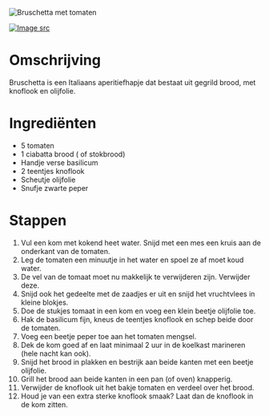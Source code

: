 ![Bruschetta met tomaten](https://raw.githubusercontent.com/bartzaalberg/recipes/master/recipes/bruschetta_with_tomato/image.jpg)

[![Image src](https://raw.githubusercontent.com/bartzaalberg/recipes/master/data/icons/camera-icon.png#image-src)](
    https://flic.kr/p/9HtP3v
)

# Omschrijving

Bruschetta is een Italiaans aperitiefhapje dat bestaat uit gegrild brood, met knoflook en olijfolie.

# Ingrediënten

* 5 tomaten
* 1 ciabatta brood ( of stokbrood)
* Handje verse basilicum
* 2 teentjes knoflook
* Scheutje olijfolie
* Snufje zwarte peper

# Stappen

1. Vul een kom met kokend heet water. Snijd met een mes een kruis aan de onderkant van de tomaten.
2. Leg de tomaten een minuutje in het water en spoel ze af moet koud water.
3. De vel van de tomaat moet nu makkelijk te verwijderen zijn. Verwijder deze.
4. Snijd ook het gedeelte met de zaadjes er uit en snijd het vruchtvlees in kleine blokjes.
5. Doe de stukjes tomaat in een kom en voeg een klein beetje olijfolie toe.
6. Hak de basilicum fijn, kneus de teentjes knoflook en schep beide door de tomaten.
7. Voeg een beetje peper toe aan het tomaten mengsel.
8. Dek de kom goed af en laat minimaal 2 uur in de koelkast marineren (hele nacht kan ook).
9. Snijd het brood in plakken en bestrijk aan beide kanten met een beetje olijfolie.
10. Grill het brood aan beide kanten in een pan (of oven) knapperig.
11. Verwijder de knoflook uit het bakje tomaten en verdeel over het brood.
12. Houd je van een extra sterke knoflook smaak? Laat dan de knoflook in de kom zitten.
